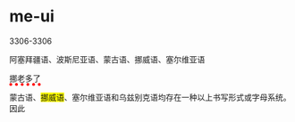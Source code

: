# me-ui

3306-3306

阿塞拜疆语、波斯尼亚语、蒙古语、<span style = "bottom-border: thick solid red;">挪威语</span>、塞尔维亚语


<span style = "border-bottom:thick dotted #ff0000;">挪老多了</span>

蒙古语、<span style = "background-color: yellow;">挪威语</span>、塞尔维亚语和乌兹别克语均存在一种以上书写形式或字母系统。因此
